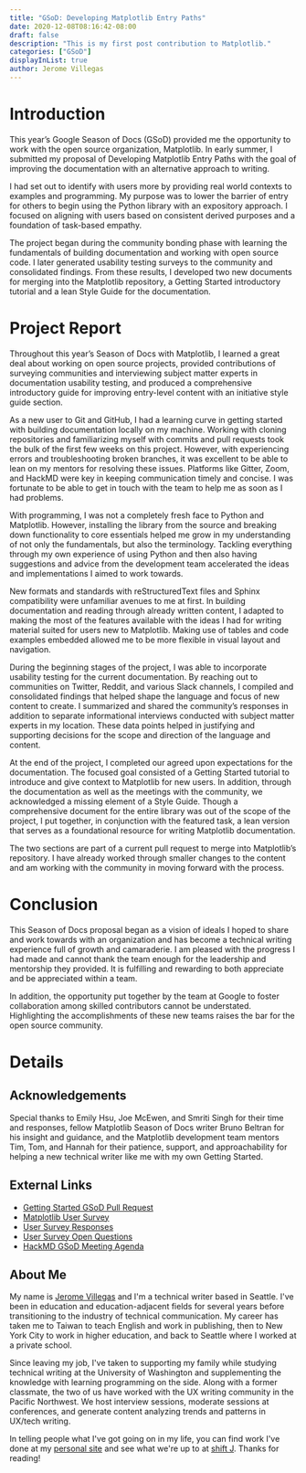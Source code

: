 ```yaml
---
title: "GSoD: Developing Matplotlib Entry Paths"
date: 2020-12-08T08:16:42-08:00
draft: false
description: "This is my first post contribution to Matplotlib."
categories: ["GSoD"]
displayInList: true
author: Jerome Villegas
---
```


# Introduction

This year’s Google Season of Docs (GSoD) provided me the opportunity to work with the open source organization, Matplotlib. In early summer, I submitted my proposal of Developing Matplotlib Entry Paths with the goal of improving the documentation with an alternative approach to writing.

I had set out to identify with users more by providing real world contexts to examples and programming. My purpose was to lower the barrier of entry for others to begin using the Python library with an expository approach. I focused on aligning with users based on consistent derived purposes and a foundation of task-based empathy.

The project began during the community bonding phase with learning the fundamentals of building documentation and working with open source code. I later generated usability testing surveys to the community and consolidated findings. From these results, I developed two new documents for merging into the Matplotlib repository, a Getting Started introductory tutorial and a lean Style Guide for the documentation.

# Project Report

Throughout this year’s Season of Docs with Matplotlib, I learned a great deal about working on open source projects, provided contributions of surveying communities and interviewing subject matter experts in documentation usability testing, and produced a comprehensive introductory guide for improving entry-level content with an initiative style guide section.

As a new user to Git and GitHub, I had a learning curve in getting started with building documentation locally on my machine. Working with cloning repositories and familiarizing myself with commits and pull requests took the bulk of the first few weeks on this project. However, with experiencing errors and troubleshooting broken branches, it was excellent to be able to lean on my mentors for resolving these issues. Platforms like Gitter, Zoom, and HackMD were key in keeping communication timely and concise. I was fortunate to be able to get in touch with the team to help me as soon as I had problems.

With programming, I was not a completely fresh face to Python and Matplotlib. However, installing the library from the source and breaking down functionality to core essentials helped me grow in my understanding of not only the fundamentals, but also the terminology. Tackling everything through my own experience of using Python and then also having suggestions and advice from the development team accelerated the ideas and implementations I aimed to work towards.

New formats and standards with reStructuredText files and Sphinx compatibility were unfamiliar avenues to me at first. In building documentation and reading through already written content, I adapted to making the most of the features available with the ideas I had for writing material suited for users new to Matplotlib. Making use of tables and code examples embedded allowed me to be more flexible in visual layout and navigation.

During the beginning stages of the project, I was able to incorporate usability testing for the current documentation. By reaching out to communities on Twitter, Reddit, and various Slack channels, I compiled and consolidated findings that helped shape the language and focus of new content to create. I summarized and shared the community’s responses in addition to separate informational interviews conducted with subject matter experts in my location. These data points helped in justifying and supporting decisions for the scope and direction of the language and content.

At the end of the project, I completed our agreed upon expectations for the documentation. The focused goal consisted of a Getting Started tutorial to introduce and give context to Matplotlib for new users. In addition, through the documentation as well as the meetings with the community, we acknowledged a missing element of a Style Guide. Though a comprehensive document for the entire library was out of the scope of the project, I put together, in conjunction with the featured task, a lean version that serves as a foundational resource for writing Matplotlib documentation.

The two sections are part of a current pull request to merge into Matplotlib’s repository. I have already worked through smaller changes to the content and am working with the community in moving forward with the process.

# Conclusion

This Season of Docs proposal began as a vision of ideals I hoped to share and work towards with an organization and has become a technical writing experience full of growth and camaraderie. I am pleased with the progress I had made and cannot thank the team enough for the leadership and mentorship they provided. It is fulfilling and rewarding to both appreciate and be appreciated within a team.

In addition, the opportunity put together by the team at Google to foster collaboration among skilled contributors cannot be understated. Highlighting the accomplishments of these new teams raises the bar for the open source community. 

# Details

## Acknowledgements

Special thanks to Emily Hsu, Joe McEwen, and Smriti Singh for their time and responses, fellow Matplotlib Season of Docs writer Bruno Beltran for his insight and guidance, and the Matplotlib development team mentors Tim, Tom, and Hannah for their patience, support, and approachability for helping a new technical writer like me with my own Getting Started.

## External Links

- [Getting Started GSoD Pull Request](https://github.com/matplotlib/matplotlib/pull/18873)
- [Matplotlib User Survey](https://docs.google.com/forms/d/e/1FAIpQLSfPX13wXNOV5LM4OoHUYT3xtSZzVQ6I3ZA4cvz5P6DKuph4aw/viewform?usp=sf_link)
- [User Survey Responses](https://docs.google.com/spreadsheets/d/1z_bAu7hG-IgtFkM5uPezkUHQvi6gsWKxoDnh0Hz1K5U/edit?usp=sharing)
- [User Survey Open Questions](https://docs.google.com/spreadsheets/d/15EzVNmWVn2SjCUBc-Kt5Y0_entLgvWRMRYy8syt_-Xg/edit?usp=sharing)
- [HackMD GSoD Meeting Agenda](https://hackmd.io/cSNb2JhrSo26zJGag3bvLg)

## About Me

My name is [Jerome Villegas](https://www.linkedin.com/in/jeromefuertevillegas/) and I'm a technical writer based in Seattle. I've been in education and education-adjacent fields for several years before transitioning to the industry of technical communication. My career has taken me to Taiwan to teach English and work in publishing, then to New York City to work in higher education, and back to Seattle where I worked at a private school. 

Since leaving my job, I've taken to supporting my family while studying technical writing at the University of Washington and supplementing the knowledge with learning programming on the side. Along with a former classmate, the two of us have worked with the UX writing community in the Pacific Northwest. We host interview sessions, moderate sessions at conferences, and generate content analyzing trends and patterns in UX/tech writing.

In telling people what I've got going on in my life, you can find work I've done at my [personal site](https://jeromefvillegas.wordpress.com) and see what we're up to at [shift J](https://teamshiftj.wordpress.com). Thanks for reading!